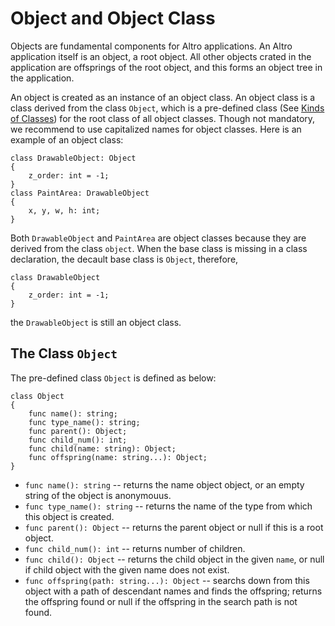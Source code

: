 # Object and Object Class

Objects are fundamental components for Altro applications. An Altro application itself is an object, a root object. All other objects crated in the application are offsprings of the root object, and this forms an object tree in the application.

An object is created as an instance of an object class. An object class is a class derived from the class `Object`, which is a pre-defined class (See [Kinds of Classes](KindsOfClasses.md)) for the root class of all object classes. Though not mandatory, we recommend to use capitalized names for object classes. Here is an example of an object class:
```altro
class DrawableObject: Object
{
    z_order: int = -1;
}
class PaintArea: DrawableObject
{
    x, y, w, h: int;
}
```
Both `DrawableObject` and `PaintArea` are object classes because they are derived from the class `object`. When the base class is missing in a class declaration, the decault base class is `Object`, therefore,
```altro
class DrawableObject
{
    z_order: int = -1;
}
```
the `DrawableObject` is still an object class.

## The Class `Object`

The pre-defined class `Object` is defined as below:
```altro
class Object
{
    func name(): string;
    func type_name(): string;
    func parent(): Object;
    func child_num(): int;
    func child(name: string): Object;
    func offspring(name: string...): Object;
}
```
* `func name(): string` -- returns the name object object, or an empty string of the object is anonymouus.
* `func type_name(): string` -- returns the name of the type from which this object is created.
* `func parent(): Object` -- returns the parent object or null if this is a root object.
* `func child_num(): int` -- returns number of children.
* `func child(): Object` -- returns the child object in the given `name`, or null if child object with the given name does not exist.
* `func offspring(path: string...): Object` -- searchs down from this object with a path of descendant names and finds the offspring; returns the offspring found or null if the offspring in the search path is not found. 

